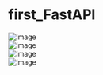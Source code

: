 # first_FastAPI
 
![image](https://github.com/ArtemVerzun/first_FastAPI/assets/143192676/a61b375f-4a37-4c9c-8912-769bdc1ea911)\
![image](https://github.com/ArtemVerzun/first_FastAPI/assets/143192676/612da7ed-8735-42d1-8f14-0b0a0dda3d5b)\
![image](https://github.com/ArtemVerzun/first_FastAPI/assets/143192676/1abad362-2d47-4117-9201-7d7362fd5338)\
![image](https://github.com/ArtemVerzun/first_FastAPI/assets/143192676/c4a07b95-f7ac-4d80-bff6-5156b066329b)

